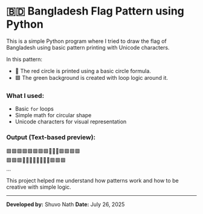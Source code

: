 # 🇧🇩 Bangladesh Flag Pattern using Python

This is a simple Python program where I tried to draw the flag of Bangladesh using basic pattern printing with Unicode characters.

In this pattern:
- 🔴 The red circle is printed using a basic circle formula.
- 🟩 The green background is created with loop logic around it.

###  What I used:
- Basic `for` loops
- Simple math for circular shape
- Unicode characters for visual representation

###  Output (Text-based preview):

🟩🟩🟩🟩🟩🟩🟩🟩🔴🔴🔴🟩🟩🟩🟩  
🟩🟩🟩🔴🔴🔴🔴🔴🔴🔴🔴🟩🟩🟩  
...

This project helped me understand how patterns work and how to be creative with simple logic.

---

 **Developed by:** Shuvo Nath 
 **Date:** July 26, 2025
